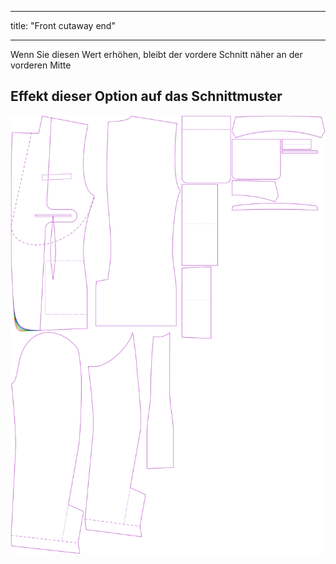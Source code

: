 - - -
title: "Front cutaway end"
- - -

Wenn Sie diesen Wert erhöhen, bleibt der vordere Schnitt näher an der vorderen Mitte

## Effekt dieser Option auf das Schnittmuster

![Dieses Bild zeigt den Effekt dieser Option, indem es mehrere Varianten überlagert, die einen anderen Wert für diese Option haben](jaeger_frontcutawayend_sample.svg "Effect of this option on the pattern")
